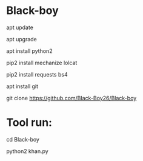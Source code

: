 # Black-boy

apt update

apt upgrade

apt install python2

pip2 install mechanize lolcat

pip2 install requests bs4

apt install git

git clone https://github.com/Black-Boy26/Black-boy

# Tool run:

cd Black-boy

python2 khan.py
